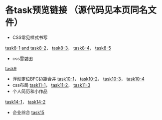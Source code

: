 # 各task预览链接 （源代码见本页同名文件）

* CSS常见样式书写

[task8-1 and task8-2](https://dtsgx126.github.io/task/task8-1and8-2.html)，
[task8-3](https://dtsgx126.github.io/task/task8-3.html)，
[task8-4](https://dtsgx126.github.io/task/task8-4.html)，
[task8-5](https://dtsgx126.github.io/task/task8-5.html)
* css雪碧图

[task9](https://dtsgx126.github.io/task/task9.html)

* 浮动定位BFC边距合并
[task10-1](https://dtsgx126.github.io/task/task10-1.html)，
[task10-2](https://dtsgx126.github.io/task/task10-2.html)，
[task10-3](https://dtsgx126.github.io/task/task10-3.html)，
[task10-4](https://dtsgx126.github.io/task/task10-4.html)
* css布局
[task11-1](https://dtsgx126.github.io/task/task11-1.html)，
[task11-2](https://dtsgx126.github.io/task/task11-2.html)，
[task11-3](https://dtsgx126.github.io/task/task11-3.html)
* 个人简历和小作品

[task14-1](https://dtsgx126.github.io/task/task14-1.html)，
[task14-2](https://dtsgx126.github.io/task/task14-2.html)
* 企业综合
[task15](https://dtsgx126.github.io/task/task15.html)